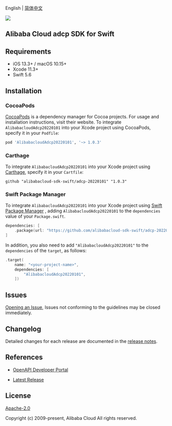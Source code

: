 English | [简体中文](README-CN.md)

![](https://aliyunsdk-pages.alicdn.com/icons/AlibabaCloud.svg)

## Alibaba Cloud adcp SDK for Swift

## Requirements

- iOS 13.3+ / macOS 10.15+
- Xcode 11.3+
- Swift 5.6

## Installation

### CocoaPods

[CocoaPods](https://cocoapods.org) is a dependency manager for Cocoa projects. For usage and installation instructions, visit their website. To integrate `AlibabacloudAdcp20220101` into your Xcode project using CocoaPods, specify it in your `Podfile`:

```ruby
pod 'AlibabacloudAdcp20220101', '~> 1.0.3'
```

### Carthage

To integrate `AlibabacloudAdcp20220101` into your Xcode project using [Carthage](https://github.com/Carthage/Carthage), specify it in your `Cartfile`:

```ogdl
github "alibabacloud-sdk-swift/adcp-20220101" "1.0.3"
```

### Swift Package Manager

To integrate `AlibabacloudAdcp20220101` into your Xcode project using [Swift Package Manager](https://swift.org/package-manager/) , adding `AlibabacloudAdcp20220101` to the `dependencies` value of your `Package.swift`.

```swift
dependencies: [
    .package(url: "https://github.com/alibabacloud-sdk-swift/adcp-20220101.git", from: "1.0.3")
]
```

In addition, you also need to add `"AlibabacloudAdcp20220101"` to the `dependencies` of the `target`, as follows:

```swift
.target(
    name: "<your-project-name>",
    dependencies: [
        "AlibabacloudAdcp20220101",
    ])
```

## Issues

[Opening an Issue](https://github.com/alibabacloud-sdk-swift/adcp-20220101/issues/new), Issues not conforming to the guidelines may be closed immediately.

## Changelog

Detailed changes for each release are documented in the [release notes](./ChangeLog.txt).

## References

* [OpenAPI Developer Portal](https://next.api.alibabacloud.com/home)
- [Latest Release](https://github.com/alibabacloud-sdk-swift/adcp-20220101)

## License

[Apache-2.0](http://www.apache.org/licenses/LICENSE-2.0)

Copyright (c) 2009-present, Alibaba Cloud All rights reserved.
